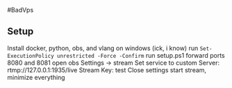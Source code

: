 #BadVps

## Setup
Install docker, python, obs, and vlang on windows (ick, i know)
run `Set-ExecutionPolicy unrestricted -Force -Confirm`
run setup.ps1
forward ports 8080 and 8081
open obs
Settings -> stream
Set service to custom
Server: rtmp://127.0.0.1:1935/live
Stream Key: test
Close settings
start stream, minimize everything